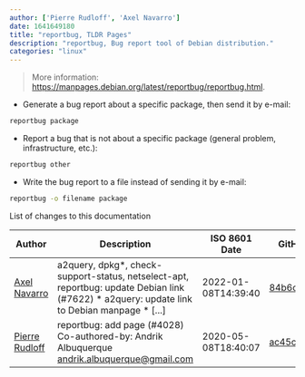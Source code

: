 ```yaml
---
author: ['Pierre Rudloff', 'Axel Navarro']
date: 1641649180
title: "reportbug, TLDR Pages"
description: "reportbug, Bug report tool of Debian distribution."
categories: "linux"
---
```

> More information: <https://manpages.debian.org/latest/reportbug/reportbug.html>.

- Generate a bug report about a specific package, then send it by e-mail:

```bash
reportbug package
```

- Report a bug that is not about a specific package (general problem, infrastructure, etc.):

```bash
reportbug other
```

- Write the bug report to a file instead of sending it by e-mail:

```bash
reportbug -o filename package
```
List of changes to this documentation


Author | Description | ISO 8601 Date | GitHub link
------|-----|-----|-----
[Axel Navarro](mailto:navarroaxel@gmail.com) | a2query, dpkg*, check-support-status, netselect-apt, reportbug: update Debian link (#7622) * a2query: update link to Debian manpage * [...] | 2022-01-08T14:39:40 | [84b6cabf6ef8](https://github.com/tldr-pages/tldr/commit/84b6cabf6ef870441744497edf1c184b8888d727)
[Pierre Rudloff](mailto:contact@rudloff.pro) | reportbug: add page (#4028) Co-authored-by: Andrik Albuquerque <andrik.albuquerque@gmail.com> | 2020-05-08T18:40:07 | [ac45c2b7a1b9](https://github.com/tldr-pages/tldr/commit/ac45c2b7a1b9f2264a3eea71b3d09b929387d2ea)

